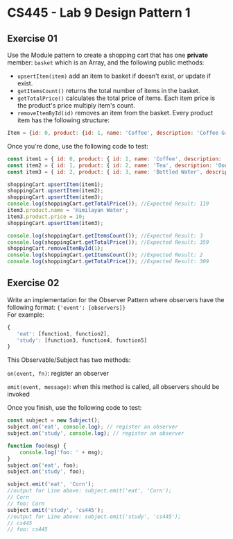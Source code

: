 # CS445 - Lab 9 Design Pattern 1

## Exercise 01
Use the Module pattern to create a shopping cart that has one **private** member: `basket` which is an Array, and the following public methods: 
* `upsertItem(item)` add an item to basket if doesn't exist, or update if exist.
* `getItemsCount()` returns the total number of items in the basket.
* `getTotalPrice()` calculates the total price of items. Each item price is the product's price multiply item's count.
* `removeItemById(id)` removes an item from the basket.
Every product item has the following structure:
```javascript
Item = {id: 0, product: {id: 1, name: 'Coffee', description: 'Coffee Grounds from Ethiopia', price: 9.5}, count: 1}
```
Once you're done, use the following code to test:
```javascript
const item1 = { id: 0, product: { id: 1, name: 'Coffee', description: 'Coffee Grounds from Ethiopia', price: 9 }, count: 1 }
const item2 = { id: 1, product: { id: 2, name: 'Tea', description: 'Oonlong Tea from China', price: 10 }, count: 5 }
const item3 = { id: 2, product: { id: 3, name: 'Bottled Water', description: 'Bottled Water from US', price: 2 }, count: 30 }

shoppingCart.upsertItem(item1);
shoppingCart.upsertItem(item2);
shoppingCart.upsertItem(item3);
console.log(shoppingCart.getTotalPrice()); //Expected Result: 119
item3.product.name = 'Himilayan Water';
item3.product.price = 10;
shoppingCart.upsertItem(item3);

console.log(shoppingCart.getItemsCount()); //Expected Result: 3
console.log(shoppingCart.getTotalPrice()); //Expected Result: 359
shoppingCart.removeItemById(1);
console.log(shoppingCart.getItemsCount()); //Expected Result: 2
console.log(shoppingCart.getTotalPrice()); //Expected Result: 309
```  

## Exercise 02
Write an implementation for the Observer Pattern where observers have the following format: `{'event': [observers]}`  
For example:
```javascript
{
   'eat': [function1, function2],
   'study': [function3, function4, function5]
}
```
This Observable/Subject has two methods:

`on(event, fn)`: register an observer

`emit(event, message)`: when this method is called, all observers should be invoked

Once you finish, use the following code to test:
```javascript
const subject = new Subject();
subject.on('eat', console.log); // register an observer
subject.on('study', console.log); // register an observer

function foo(msg) {
    console.log('foo: ' + msg);
}
subject.on('eat', foo);
subject.on('study', foo);

subject.emit('eat', 'Corn');
//output for Line above: subject.emit('eat', 'Corn');
// Corn
// foo: Corn
subject.emit('study', 'cs445');
//output for Line above: subject.emit('study', 'cs445');
// cs445
// foo: cs445
```
